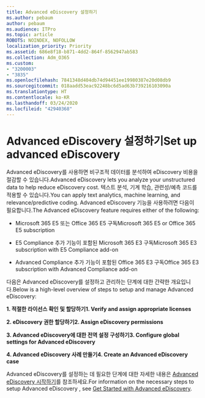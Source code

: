 ```yaml
---
title: Advanced eDiscovery 설정하기
ms.author: pebaum
author: pebaum
ms.audience: ITPro
ms.topic: article
ROBOTS: NOINDEX, NOFOLLOW
localization_priority: Priority
ms.assetid: 686e8f18-b871-4dd2-864f-8562947ab583
ms.collection: Adm_O365
ms.custom:
- "3200003"
- "3835"
ms.openlocfilehash: 7841348d404db74d94451ee19980387e20d08db9
ms.sourcegitcommit: 018aadd53eac92248bc6d5ad63b739216103090a
ms.translationtype: HT
ms.contentlocale: ko-KR
ms.lasthandoff: 03/24/2020
ms.locfileid: "42940368"
---
```

# <a name="set-up-advanced-ediscovery"></a><span data-ttu-id="9fe52-102">Advanced eDiscovery 설정하기</span><span class="sxs-lookup"><span data-stu-id="9fe52-102">Set up advanced eDiscovery</span></span>

<span data-ttu-id="9fe52-103">Advanced eDiscovery를 사용하면 비구조적 데이터를 분석하여 eDiscovery 비용을 절감할 수 있습니다.</span><span class="sxs-lookup"><span data-stu-id="9fe52-103">Advanced eDiscovery lets you analyze your unstructured data to help reduce eDiscovery cost.</span></span> <span data-ttu-id="9fe52-104">텍스트 분석, 기계 학습, 관련성/예측 코드를 적용할 수 있습니다.</span><span class="sxs-lookup"><span data-stu-id="9fe52-104">You can apply text analytics, machine learning, and relevance/predictive coding.</span></span>  <span data-ttu-id="9fe52-105">Advanced eDiscovery 기능을 사용하려면 다음이 필요합니다.</span><span class="sxs-lookup"><span data-stu-id="9fe52-105">The Advanced eDiscovery feature requires either of the following:</span></span>

- <span data-ttu-id="9fe52-106">Microsoft 365 E5 또는 Office 365 E5 구독</span><span class="sxs-lookup"><span data-stu-id="9fe52-106">Microsoft 365 E5 or Office 365 E5 subscription</span></span>

- <span data-ttu-id="9fe52-107">E5 Compliance 추가 기능이 포함된 Microsoft 365 E3 구독</span><span class="sxs-lookup"><span data-stu-id="9fe52-107">Microsoft 365 E3 subscription with E5 Compliance add-on</span></span>

- <span data-ttu-id="9fe52-108">Advanced Compliance 추가 기능이 포함된 Office 365 E3 구독</span><span class="sxs-lookup"><span data-stu-id="9fe52-108">Office 365 E3 subscription with Advanced Compliance add-on</span></span>

<span data-ttu-id="9fe52-109">다음은 Advanced eDiscovery를 설정하고 관리하는 단계에 대한 간략한 개요입니다.</span><span class="sxs-lookup"><span data-stu-id="9fe52-109">Below is a high-level overview of steps to setup and manage Advanced eDiscovery:</span></span>

<span data-ttu-id="9fe52-110">**1. 적절한 라이선스 확인 및 할당하기**</span><span class="sxs-lookup"><span data-stu-id="9fe52-110">**1. Verify and assign appropriate licenses**</span></span>

<span data-ttu-id="9fe52-111">**2. eDiscovery 권한 할당하기**</span><span class="sxs-lookup"><span data-stu-id="9fe52-111">**2. Assign eDiscovery permissions**</span></span>

<span data-ttu-id="9fe52-112">**3. Advanced eDiscovery에 대한 전역 설정 구성하기**</span><span class="sxs-lookup"><span data-stu-id="9fe52-112">**3. Configure global settings for Advanced eDiscovery**</span></span>

<span data-ttu-id="9fe52-113">**4. Advanced eDiscovery 사례 만들기**</span><span class="sxs-lookup"><span data-stu-id="9fe52-113">**4. Create an Advanced eDiscovery case**</span></span>

<span data-ttu-id="9fe52-114">Advanced eDiscovery를 설정하는 데 필요한 단계에 대한 자세한 내용은 [Advanced eDiscovery 시작하기](https://docs.microsoft.com/microsoft-365/compliance/get-started-with-advanced-ediscovery?view=o365-worldwide)를 참조하세요.</span><span class="sxs-lookup"><span data-stu-id="9fe52-114">For information on the necessary steps to setup Advanced eDiscovery , see  [Get Started with Advanced eDiscovery](https://docs.microsoft.com/microsoft-365/compliance/get-started-with-advanced-ediscovery?view=o365-worldwide).</span></span>
